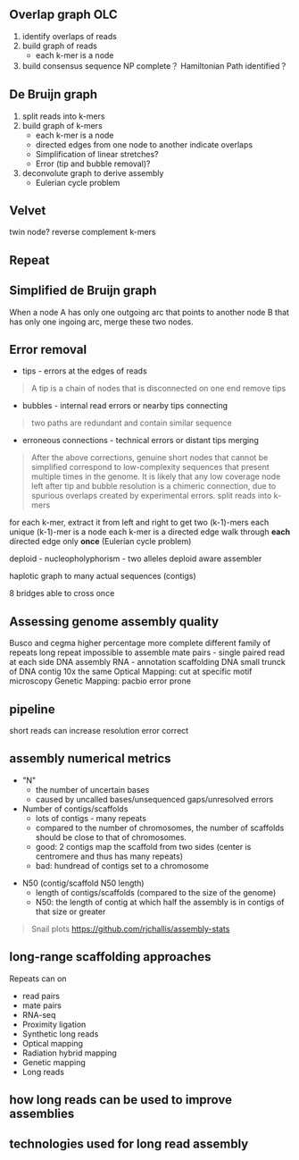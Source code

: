 ## Overlap graph OLC
1. identify overlaps of reads
2. build graph of reads
	* each k-mer is a node
3. build consensus sequence
NP complete？
Hamiltonian Path identified？
## De Bruijn graph
1. split reads into k-mers
2. build graph of k-mers
	* each k-mer is a node
	* directed edges from one node to another indicate overlaps
	* Simplification of linear stretches?
	* Error (tip and bubble removal)?
3. deconvolute graph to derive assembly
	* Eulerian cycle problem
## Velvet
twin node?
reverse complement k-mers
## Repeat

## Simplified de Bruijn graph
When a node A has only one outgoing arc that points to another node B that has only one ingoing arc, merge these two nodes.
## Error removal
* tips - errors at the edges of reads
> A tip is a chain of nodes that is disconnected on one end
> remove tips
* bubbles - internal read errors or nearby tips connecting
> two paths are redundant and contain similar sequence
* erroneous connections - technical errors or distant tips merging
> After the above corrections, genuine short nodes that cannot be simplified correspond to low-complexity sequences that present multiple times in the genome.
> It is likely that any low coverage node left after tip and bubble resolution is a chimeric connection, due to spurious overlaps created by experimental errors.
split reads into k-mers

for each k-mer, extract it from left and right to get two (k-1)-mers
each unique (k-1)-mer is a node
each k-mer is a directed edge 
walk through **each** directed edge only **once** (Eulerian cycle problem)




deploid - nucleopholyphorism - two alleles
deploid aware assembler

haplotic
graph to many actual sequences (contigs)

8 bridges able to cross once


## Assessing genome assembly quality



Busco and cegma higher percentage more complete
 different family of repeats 
 long repeat impossible to assemble
 mate pairs - single paired read at each side
 DNA assembly
 RNA - annotation
 scaffolding DNA
 small trunck of DNA 
 contig
 10x the same
 Optical Mapping: cut at specific motif microscopy
 Genetic Mapping:
 pacbio error prone

## pipeline

 short reads can increase resolution 
 error correct 

## assembly numerical metrics
- "N" 
	+ the number of uncertain bases
	+ caused by uncalled bases/unsequenced gaps/unresolved errors
- Number of contigs/scaffolds
	+ lots of contigs - many repeats
	+ compared to the number of chromosomes, the number of scaffolds should be close to that of chromosomes.
	+ good: 2 contigs map the scaffold from two sides (center is centromere and thus has many repeats)
	+ bad: hundread of contigs set to a chromosome
* N50 (contig/scaffold N50 length)
	+ length of contigs/scaffolds (compared to the size of the genome)
	+ N50:  the length of contig at which half the assembly is in contigs of that size or greater
> Snail plots https://github.com/rjchallis/assembly-stats
## long-range scaffolding approaches
Repeats can on
- read pairs
- mate pairs
- RNA-seq
- Proximity ligation
- Synthetic long reads
- Optical mapping
- Radiation hybrid mapping
- Genetic mapping
- Long reads
## how long reads can be used to improve assemblies
## technologies used for long read assembly
<!--stackedit_data:
eyJoaXN0b3J5IjpbMjgxMzgyMTI3LDE4Mzk2ODY2NTYsLTEwMT
gxMzk2MDYsLTczODI1MTg2LDgyNjY3Njc3Niw0NzE3Nzg0NTIs
MTc5MjE5OTAzMSwtMTc2NDU3NDU2Nyw2MDkzNTM5NCwtMjIyMT
Y3MTA0LDE3MTA5NTM0MTgsMTM5NzkwNzUxMiwtMTUzODI1MDE5
MiwtMTQxNTMyMDU5NiwtMTgwNjI5NjYyNSwyMDEyNzI3NzcxLC
0xOTEwMDUyMjkxLC0xMTk3NzYwMDQsLTU3NTk0MzQ4NywtMTI0
NTk4MTkxMV19
-->